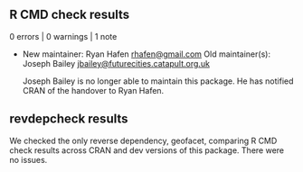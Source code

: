 ## R CMD check results

0 errors | 0 warnings | 1 note

* New maintainer:
    Ryan Hafen <rhafen@gmail.com>
  Old maintainer(s):
    Joseph Bailey <jbailey@futurecities.catapult.org.uk>

  Joseph Bailey is no longer able to maintain this package. He has notified CRAN of the handover to Ryan Hafen.

## revdepcheck results

We checked the only reverse dependency, geofacet, comparing R CMD check results across CRAN and dev versions of this package. There were no issues.
